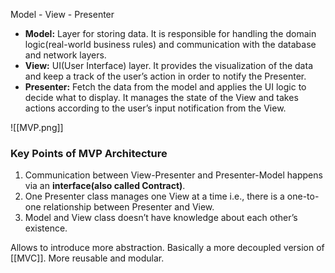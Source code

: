 Model - View - Presenter
- **Model:** Layer for storing data. It is responsible for handling the domain logic(real-world business rules) and communication with the database and network layers.
- **View:** UI(User Interface) layer. It provides the visualization of the data and keep a track of the user’s action in order to notify the Presenter.
- **Presenter:** Fetch the data from the model and applies the UI logic to decide what to display. It manages the state of the View and takes actions according to the user’s input notification from the View.

![[MVP.png]]

### Key Points of MVP Architecture

1. Communication between View-Presenter and Presenter-Model happens via an **interface(also called Contract)**.
2. One Presenter class manages one View at a time i.e., there is a one-to-one relationship between Presenter and View.
3. Model and View class doesn’t have knowledge about each other’s existence.

Allows to introduce more abstraction.
Basically a more decoupled version of [[MVC]].
More reusable and modular. 